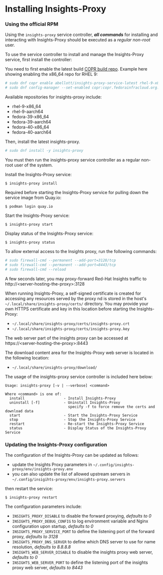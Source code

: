 # Installing Insights-Proxy

### Using the official RPM

Using the `insights-proxy` service controller, ***all commands*** for installing and interacting with Insights-Proxy should be executed as a *regular non-root* user. 

To use the service controller to install and manage the Insights-Proxy service, first install the controller:

You need to first enable the latest build [COPR build repo](https://copr.fedorainfracloud.org/coprs/abellott/insights-proxy-service-latest). Example here showing enabling the x86_64 repo for RHEL 9:

```sh
# sudo dnf copr enable abellott/insights-proxy-service-latest rhel-9-x86_64
# sudo dnf config-manager --set-enabled copr:copr.fedorainfracloud.org:abellott:insights-proxy-service-latest
```

Available repositories for insights-proxy include:

- rhel-9-x86_64
- rhel-9-aarch64
- fedora-39-x86_64
- fedora-39-aarch64
- fedora-40-x86_64
- fedora-40-aarch64


Then, install the latest insights-proxy.

```sh
# sudo dnf install -y insights-proxy
```

You must then run the insights-proxy service controller as a regular non-root user of the system.

Install the Insights-Proxy service:

```
$ insights-proxy install
```

Required before starting the Insights-Proxy service for pulling down the
service image from Quay.io:

```
$ podman login quay.io  
```


Start the Insights-Proxy service:
```
$ insights-proxy start
```

Display status of the Insights-Proxy service:
```
$ insights-proxy status
```

To allow external access to the Insights proxy, run the following commands:

```sh
# sudo firewall-cmd --permanent --add-port=3128/tcp 
# sudo firewall-cmd --permanent --add-port=8443/tcp
# sudo firewall-cmd --reload
```

A few seconds later, you may proxy-forward Red-Hat Insights traffic to http://\<server-hosting-the-proxy\>:3128

When running Insights-Proxy, a self-signed certificate is created for accessing any resources served by the proxy 
nd is stored in the host's `~/.local/share/insights-proxy/certs/` directory. You may provide your own
HTTPS certificate and key in this location before starting the Insights-Proxy:

- `~/.local/share/insights-proxy/certs/insights-proxy.crt`
- `~/.local/share/insights-proxy/certs/insights-proxy.key`

The web server part of the insights proxy can be accessed at https://\<server-hosting-the-proxy\>:8443

The download content area for the Insights-Proxy web server is located in the following location:

- `~/.local/share/insights-proxy/download/`

The usage of the insights-proxy service controller is included here below:

```
Usage: insights-proxy [-v | --verbose] <command>

Where <command> is one of:
  install                  - Install Insights-Proxy
  uninstall [-f]           - Uninstall Insights-Proxy
                             specify -f to force remove the certs and download data
  start                    - Start the Insights-Proxy Service
  stop                     - Stop the Insights-Proxy Service
  restart                  - Re-start the Insights-Proxy Service
  status                   - Display Status of the Insights-Proxy Service
```

### Updating the Insights-Proxy configuration

The configuration of the Insights-Proxy can be updated as follows:

- update the Insights Proxy parameters in `~/.config/insights-proxy/env/insights-provy.env` 
- you can also update the list of allowed upstream servers in `~/.config/insigihts-proxy/env/insights-proxy.servers`

then restart the service:

```
$ insights-proxy restart
```

The configuration parameters include:

- `INSIGHTS_PROXY_DISABLE` to disable the forward proxying, _defaults to 0_
- `INSIGHTS_PROXY_DEBUG_CONFIG` to log environment variable and Nginx configuration upon startup, _defaults to 0_
- `INSIGHTS_PROXY_SERVICE_PORT` to define the listening port of the forward proxy, _defaults to 3128_
- `INSIGHTS_PROXY_DNS_SERVER` to define which DNS server to use for name resolution, _defaults to 8.8.8.8_
- `INSIGHTS_WEB_SERVER_DISABLE` to disable the insights proxy web server, _defaults to 0_
- `INSIGHTS_WEB_SERVER_PORT` to define the listening port of the insights proxy web server, _defaults to 8443_



